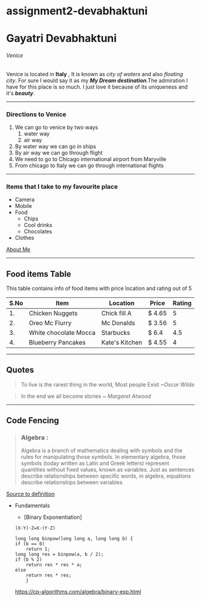 # assignment2-devabhaktuni
# Gayatri Devabhaktuni
###### Venice

Venice is located in **Italy** , It is known as *city of waters* and also *floating city*. For sure I would say it as my ***My Dream destination***.The admiration I have for this place is so much. I just love it because of its uniqueness and it's ***beauty***. 

---
### Directions to Venice
1. We can go to venice by two ways
    1. water way
    2. air way
2. By water way we can go in ships 
3. By air way we can go through flight
4. We need to go to Chicago international airport from Maryville
5. From chicago to Italy we can go through international flights

-----
### Items that I take to my favourite place
* Camera
* Mobile
* Food
    * Chips
    * Cool drinks
    * Chocolates
* Clothes

[About Me](https://github.com/gayatridevabhaktuni/assignment2-devabhaktuni/blob/main/AboutMe.md)

---
## Food items Table

This table contains info of food items with price location and rating out of 5

| S.No| Item | Location | Price | Rating |
|-----|------|----------|-------|--------|
| 1.| Chicken Nuggets | Chick fill A | $ 4.65| 5|
|2. | Oreo Mc Flurry | Mc Donalds | $ 3.56 | 5 |
|3. | White chocolate Mocca | Starbucks | $ 6.4 | 4.5|
|4. | Blueberry Pancakes | Kate's Kitchen | $ 4.55 | 4|

----
## Quotes
> To live is the rarest thing in the world, Most people Exist *~Oscar Wilde*<br>

> In the end we all become stories *~ Margaret Atwood*

---
## Code Fencing
> ### Algebra : 
>Algebra is a branch of mathematics dealing with symbols and the rules for manipulating those symbols. In elementary algebra, those symbols (today written as Latin and Greek letters) represent quantities without fixed values, known as variables. Just as sentences describe relationships between specific words, in algebra, equations describe relationships between variables

[Source to definition](https://www.livescience.com/50258-algebra.html)

* Fundamentals
    * [Binary Exponentiation]

    ```
    (X⋅Y)⋅Z=X⋅(Y⋅Z)
    
    long long binpow(long long a, long long b) {
    if (b == 0)
        return 1;
    long long res = binpow(a, b / 2);
    if (b % 2)
        return res * res * a;
    else
        return res * res;
        }
    ```
    <https://cp-algorithms.com/algebra/binary-exp.html>
    
    





